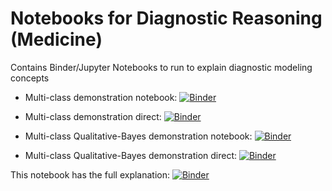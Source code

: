 # Notebooks for Diagnostic Reasoning (Medicine)

Contains Binder/Jupyter Notebooks to run to explain diagnostic modeling concepts

- Multi-class demonstration notebook: [![Binder](https://mybinder.org/badge_logo.svg)](https://mybinder.org/v2/gh/reblocke/notebooks_dx_reasoning/HEAD?filepath=multi_class_cont.ipynb)
- Multi-class demonstration direct: [![Binder](https://mybinder.org/badge_logo.svg)](https://mybinder.org/v2/gh/reblocke/notebooks_dx_reasoning/HEAD?urlpath=voila/render/multi_class_cont.ipynb)

- Multi-class Qualitative-Bayes demonstration notebook: [![Binder](https://mybinder.org/badge_logo.svg)](https://mybinder.org/v2/gh/reblocke/notebooks_dx_reasoning/HEAD?filepath/multi_class.ipynb)
- Multi-class Qualitative-Bayes demonstration direct: [![Binder](https://mybinder.org/badge_logo.svg)](https://mybinder.org/v2/gh/reblocke/notebooks_dx_reasoning/HEAD?urlpath=voila/render/multi_class.ipynb)

This notebook has the full explanation: [![Binder](https://mybinder.org/badge_logo.svg)](https://mybinder.org/v2/gh/reblocke/notebooks_dx_reasoning/HEAD?filepath=display_reasoning.ipynb)
